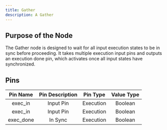 ```yaml
---
title: Gather
description: A Gather
---
```


## Purpose of the Node
The Gather node is designed to wait for all input execution states to be in sync before proceeding. It takes multiple execution input pins and outputs an execution done pin, which activates once all input states have synchronized.

## Pins

| Pin Name | Pin Description | Pin Type | Value Type |
|:----------:|:-------------:|:------:|:------:|
| exec_in | Input Pin | Execution | Boolean |
| exec_in | Input Pin | Execution | Boolean |
| exec_done | In Sync | Execution | Boolean |